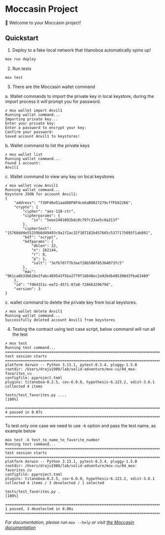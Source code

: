 # Moccasin Project

🐍 Welcome to your Moccasin project!

## Quickstart

1. Deploy to a fake local network that titanoboa automatically spins up!

```bash
mox run deploy
```

2. Run tests

```
mox test
```

3. There are the Moccasin wallet command

a. Wallet commands to import the private key in local keystore, during the import process it will prompt you for password.
```wallet
✗ mox wallet import Anvil1
Running wallet command...
Importing private key...
Enter your private key: 
Enter a password to encrypt your key: 
Confirm your password: 
Saved account Anvil1 to keystores!
```

b. Wallet command to list the private keys
```wallet
✗ mox wallet list         
Running wallet command...
Found 1 account:
Anvil1
```

c. Wallet command to view any key on local keystores 
```wallet
✗ mox wallet view Anvil1
Running wallet command...
Keystore JSON for account Anvil1:
{
    "address": "f39Fd6e51aad88F6F4ce6aB8827279cffFb92266",
    "crypto": {
        "cipher": "aes-128-ctr",
        "cipherparams": {
            "iv": "5eee1481002bdc0c797c33ae5c8a213f"
        },
        "ciphertext": "15768dd4e55259b8d49493c9a1f2ac32f107182b457665c5377175095f1ab891",
        "kdf": "scrypt",
        "kdfparams": {
            "dklen": 32,
            "n": 262144,
            "r": 8,
            "p": 1,
            "salt": "3efb707f7b3aef28b508f85364073fc5"
        },
        "mac": "961ca6b33b610e2fabc489543f5ba2779f18840ec2a926db405308d3fba63489"
    },
    "id": "fd64151c-eaf2-4571-87a0-72666329679d",
    "version": 3
}
```

c. wallet command to delete the private key from local keystores.
```wallet
✗ mox wallet delete Anvil1
Running wallet command...
Successfully deleted account Anvil1 from keystores
```

4. Testing the contract using test case script,
below command will run all the test
```test
✗ mox test
Running test command...
========================================================================================= test session starts =========================================================================================
platform darwin -- Python 3.13.1, pytest-8.3.4, pluggy-1.5.0
rootdir: /Users/draju1980/lab/solid-adventure/mox-cu/04_mox-favorites_cu
configfile: pyproject.toml
plugins: titanoboa-0.2.5, cov-6.0.0, hypothesis-6.123.2, xdist-3.6.1
collected 4 items                                                                                                                                                                                     

tests/test_favorites.py ....                                                                                                                                                                    [100%]

========================================================================================== 4 passed in 0.07s ==========================================================================================
 ```

 To test only one case we need to use -k option and pass the test name, as example below

 ```test
mox test -k test_to_name_to_favorite_number
Running test command...
========================================================================================= test session starts =========================================================================================
platform darwin -- Python 3.13.1, pytest-8.3.4, pluggy-1.5.0
rootdir: /Users/draju1980/lab/solid-adventure/mox-cu/04_mox-favorites_cu
configfile: pyproject.toml
plugins: titanoboa-0.2.5, cov-6.0.0, hypothesis-6.123.2, xdist-3.6.1
collected 4 items / 3 deselected / 1 selected                                                                                                                                                         

tests/test_favorites.py .                                                                                                                                                                       [100%]

=================================================================================== 1 passed, 3 deselected in 0.06s ===================================================================================
 ```
_For documentation, please run `mox --help` or visit [the Moccasin documentation](https://cyfrin.github.io/moccasin)_
